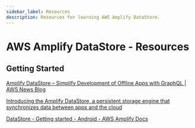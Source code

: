 ```yaml
---
sidebar_label: Resources
description: Resources for learning AWS Amplify DataStore.
---
```


# AWS Amplify DataStore - Resources

## Getting Started

[Amplify DataStore – Simplify Development of Offline Apps with GraphQL | AWS News Blog](https://aws.amazon.com/blogs/aws/amplify-datastore-simplify-development-of-offline-apps-with-graphql/)

[Introducing the Amplify DataStore, a persistent storage engine that synchronizes data between apps and the cloud](https://aws.amazon.com/about-aws/whats-new/2019/12/introducing-amplify-datastore/)

[DataStore - Getting started - Android - AWS Amplify Docs](https://docs.amplify.aws/lib/datastore/getting-started/q/platform/android/)